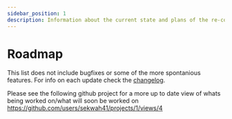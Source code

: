 ```yaml
---
sidebar_position: 1
description: Information about the current state and plans of the re-code.
---
```


# Roadmap
This list does not include bugfixes or some of the more spontanious features. For info on each update check the [changelog](https://github.com/sekwah41/Naruto-Mod/blob/master/CHANGELOG.md).

Please see the following github project for a more up to date view of whats being worked on/what will soon be worked on https://github.com/users/sekwah41/projects/1/views/4
